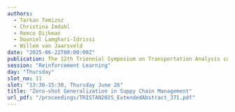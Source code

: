 ```yaml
---
authors:
  - Tarkan Temizoz
  - Christina Imdahl
  - Remco Dijkman
  - Douniel Lamghari-Idrissi
  - Willem van Jaarsveld
date: "2025-06-22T00:00:00Z"
publication: The 12th Triennial Symposium on Transportation Analysis conference
session: "Reinforcement Learning"
day: "Thursday"
slot_no: 11
slot: "13:30-15:30, Thursday June 26"
title: "Zero-shot Generalization in Suppy Chain Management"
url_pdf: "/proceedings/TRISTAN2025_ExtendedAbstract_371.pdf"
---
```

